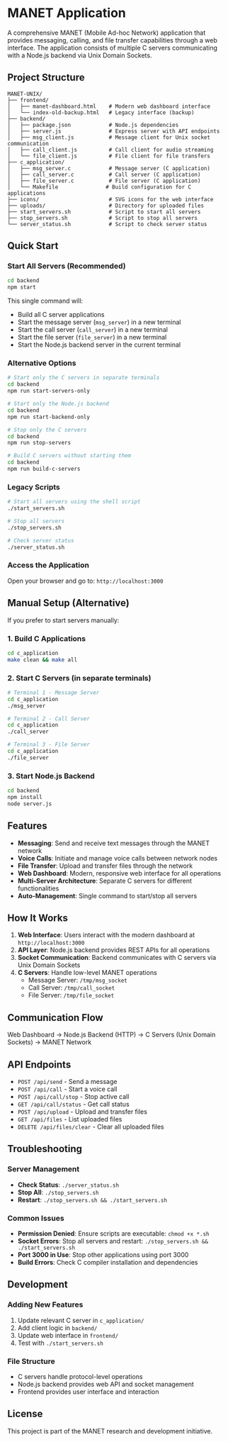 # MANET Application

A comprehensive MANET (Mobile Ad-hoc Network) application that provides messaging, calling, and file transfer capabilities through a web interface. The application consists of multiple C servers communicating with a Node.js backend via Unix Domain Sockets.

## Project Structure

```
MANET-UNIX/
├── frontend/
│   ├── manet-dashboard.html    # Modern web dashboard interface
│   └── index-old-backup.html   # Legacy interface (backup)
├── backend/
│   ├── package.json            # Node.js dependencies
│   ├── server.js               # Express server with API endpoints
│   ├── msg_client.js           # Message client for Unix socket communication
│   ├── call_client.js          # Call client for audio streaming
│   └── file_client.js          # File client for file transfers
├── c_application/
│   ├── msg_server.c            # Message server (C application)
│   ├── call_server.c           # Call server (C application)
│   ├── file_server.c           # File server (C application)
│   └── Makefile               # Build configuration for C applications
├── icons/                      # SVG icons for the web interface
├── uploads/                    # Directory for uploaded files
├── start_servers.sh            # Script to start all servers
├── stop_servers.sh             # Script to stop all servers
└── server_status.sh            # Script to check server status
```

## Quick Start

### Start All Servers (Recommended)
```bash
cd backend
npm start
```

This single command will:
- Build all C server applications
- Start the message server (`msg_server`) in a new terminal
- Start the call server (`call_server`) in a new terminal
- Start the file server (`file_server`) in a new terminal
- Start the Node.js backend server in the current terminal

### Alternative Options
```bash
# Start only the C servers in separate terminals
cd backend
npm run start-servers-only

# Start only the Node.js backend
cd backend
npm run start-backend-only

# Stop only the C servers
cd backend
npm run stop-servers

# Build C servers without starting them
cd backend
npm run build-c-servers
```

### Legacy Scripts
```bash
# Start all servers using the shell script
./start_servers.sh

# Stop all servers
./stop_servers.sh

# Check server status
./server_status.sh
```

### Access the Application
Open your browser and go to: `http://localhost:3000`

## Manual Setup (Alternative)

If you prefer to start servers manually:

### 1. Build C Applications
```bash
cd c_application
make clean && make all
```

### 2. Start C Servers (in separate terminals)
```bash
# Terminal 1 - Message Server
cd c_application
./msg_server

# Terminal 2 - Call Server
cd c_application
./call_server

# Terminal 3 - File Server
cd c_application
./file_server
```

### 3. Start Node.js Backend
```bash
cd backend
npm install
node server.js
```

## Features

- **Messaging**: Send and receive text messages through the MANET network
- **Voice Calls**: Initiate and manage voice calls between network nodes
- **File Transfer**: Upload and transfer files through the network
- **Web Dashboard**: Modern, responsive web interface for all operations
- **Multi-Server Architecture**: Separate C servers for different functionalities
- **Auto-Management**: Single command to start/stop all servers

## How It Works

1. **Web Interface**: Users interact with the modern dashboard at `http://localhost:3000`
2. **API Layer**: Node.js backend provides REST APIs for all operations
3. **Socket Communication**: Backend communicates with C servers via Unix Domain Sockets
4. **C Servers**: Handle low-level MANET operations
   - Message Server: `/tmp/msg_socket`
   - Call Server: `/tmp/call_socket`
   - File Server: `/tmp/file_socket`

## Communication Flow

Web Dashboard → Node.js Backend (HTTP) → C Servers (Unix Domain Sockets) → MANET Network

## API Endpoints

- `POST /api/send` - Send a message
- `POST /api/call` - Start a voice call
- `POST /api/call/stop` - Stop active call
- `GET /api/call/status` - Get call status
- `POST /api/upload` - Upload and transfer files
- `GET /api/files` - List uploaded files
- `DELETE /api/files/clear` - Clear all uploaded files

## Troubleshooting

### Server Management
- **Check Status**: `./server_status.sh`
- **Stop All**: `./stop_servers.sh`
- **Restart**: `./stop_servers.sh && ./start_servers.sh`

### Common Issues
- **Permission Denied**: Ensure scripts are executable: `chmod +x *.sh`
- **Socket Errors**: Stop all servers and restart: `./stop_servers.sh && ./start_servers.sh`
- **Port 3000 in Use**: Stop other applications using port 3000
- **Build Errors**: Check C compiler installation and dependencies

## Development

### Adding New Features
1. Update relevant C server in `c_application/`
2. Add client logic in `backend/` 
3. Update web interface in `frontend/`
4. Test with `./start_servers.sh`

### File Structure
- C servers handle protocol-level operations
- Node.js backend provides web API and socket management
- Frontend provides user interface and interaction

## License

This project is part of the MANET research and development initiative.
